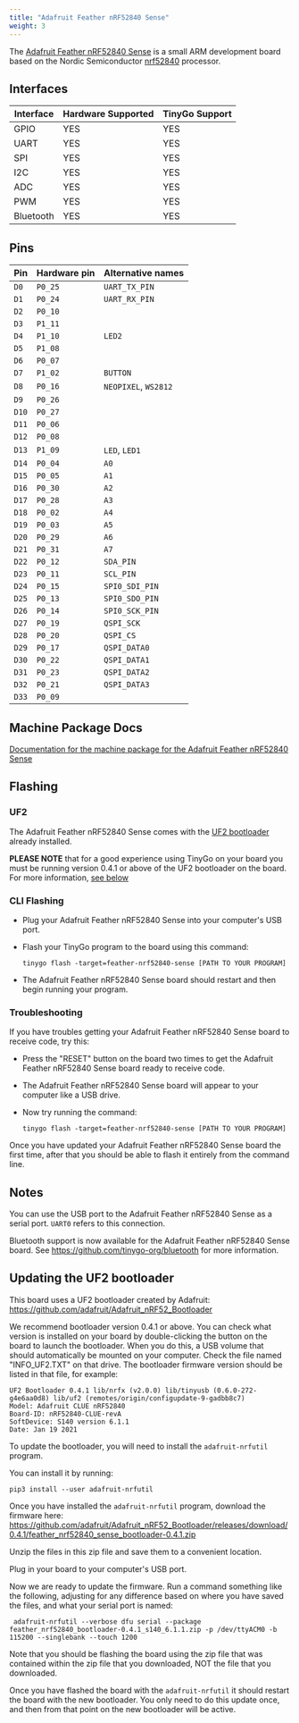 ```yaml
---
title: "Adafruit Feather nRF52840 Sense"
weight: 3
---
```


The [Adafruit Feather nRF52840 Sense](https://www.adafruit.com/product/4516) is a small ARM development board based on the Nordic Semiconductor [nrf52840](https://www.nordicsemi.com/eng/Products/nRF52840) processor.

## Interfaces

| Interface | Hardware Supported | TinyGo Support |
| --------- | ------------- | ----- |
| GPIO      | YES | YES |
| UART      | YES | YES |
| SPI      | YES | YES |
| I2C      | YES | YES |
| ADC      | YES | YES |
| PWM      | YES | YES |
| Bluetooth      | YES | YES |

## Pins

| Pin               | Hardware pin | Alternative names |
| ----------------- | ------------ | ----------------- |
| `D0`              | `P0_25`      | `UART_TX_PIN`     |
| `D1`              | `P0_24`      | `UART_RX_PIN`     |
| `D2`              | `P0_10`      |                   |
| `D3`              | `P1_11`      |                   |
| `D4`              | `P1_10`      | `LED2`            |
| `D5`              | `P1_08`      |                   |
| `D6`              | `P0_07`      |                   |
| `D7`              | `P1_02`      | `BUTTON`          |
| `D8`              | `P0_16`      | `NEOPIXEL`, `WS2812` |
| `D9`              | `P0_26`      |                   |
| `D10`             | `P0_27`      |                   |
| `D11`             | `P0_06`      |                   |
| `D12`             | `P0_08`      |                   |
| `D13`             | `P1_09`      | `LED`, `LED1`     |
| `D14`             | `P0_04`      | `A0`              |
| `D15`             | `P0_05`      | `A1`              |
| `D16`             | `P0_30`      | `A2`              |
| `D17`             | `P0_28`      | `A3`              |
| `D18`             | `P0_02`      | `A4`              |
| `D19`             | `P0_03`      | `A5`              |
| `D20`             | `P0_29`      | `A6`              |
| `D21`             | `P0_31`      | `A7`              |
| `D22`             | `P0_12`      | `SDA_PIN`         |
| `D23`             | `P0_11`      | `SCL_PIN`         |
| `D24`             | `P0_15`      | `SPI0_SDI_PIN`    |
| `D25`             | `P0_13`      | `SPI0_SDO_PIN`    |
| `D26`             | `P0_14`      | `SPI0_SCK_PIN`    |
| `D27`             | `P0_19`      | `QSPI_SCK`        |
| `D28`             | `P0_20`      | `QSPI_CS`         |
| `D29`             | `P0_17`      | `QSPI_DATA0`      |
| `D30`             | `P0_22`      | `QSPI_DATA1`      |
| `D31`             | `P0_23`      | `QSPI_DATA2`      |
| `D32`             | `P0_21`      | `QSPI_DATA3`      |
| `D33`             | `P0_09`      |                   |

## Machine Package Docs

[Documentation for the machine package for the Adafruit Feather nRF52840 Sense](../machine/feather-nrf52840-sense)

## Flashing

### UF2

The Adafruit Feather nRF52840 Sense comes with the [UF2 bootloader](https://github.com/Microsoft/uf2) already installed.

**PLEASE NOTE** that for a good experience using TinyGo on your board you must be running version 0.4.1 or above of the UF2 bootloader on the board. For more information, [see below](#updating-the-uf2-bootloader)

### CLI Flashing

- Plug your Adafruit Feather nRF52840 Sense into your computer's USB port.
- Flash your TinyGo program to the board using this command:

    ```shell
    tinygo flash -target=feather-nrf52840-sense [PATH TO YOUR PROGRAM]
    ```

- The Adafruit Feather nRF52840 Sense board should restart and then begin running your program.

### Troubleshooting

If you have troubles getting your Adafruit Feather nRF52840 Sense board to receive code, try this:

- Press the "RESET" button on the board two times to get the Adafruit Feather nRF52840 Sense board ready to receive code.
- The Adafruit Feather nRF52840 Sense board will appear to your computer like a USB drive.
- Now try running the command:

    ```shell
    tinygo flash -target=feather-nrf52840-sense [PATH TO YOUR PROGRAM]
    ```

Once you have updated your Adafruit Feather nRF52840 Sense board the first time, after that you should be able to flash it entirely from the command line.

## Notes

You can use the USB port to the Adafruit Feather nRF52840 Sense as a serial port. `UART0` refers to this connection.

Bluetooth support is now available for the Adafruit Feather nRF52840 Sense board. See https://github.com/tinygo-org/bluetooth for more information.

## Updating the UF2 bootloader

This board uses a UF2 bootloader created by Adafruit: https://github.com/adafruit/Adafruit_nRF52_Bootloader

We recommend bootloader version 0.4.1 or above. You can check what version is installed on your board by double-clicking the button on the board to launch the bootloader. When you do this, a USB volume that should automatically be mounted on your computer. Check the file named "INFO_UF2.TXT" on that drive. The bootloader firmware version should be listed in that file, for example:

```
UF2 Bootloader 0.4.1 lib/nrfx (v2.0.0) lib/tinyusb (0.6.0-272-g4e6aa0d8) lib/uf2 (remotes/origin/configupdate-9-gadbb8c7)
Model: Adafruit CLUE nRF52840
Board-ID: nRF52840-CLUE-revA
SoftDevice: S140 version 6.1.1
Date: Jan 19 2021
```

To update the bootloader, you will need to install the `adafruit-nrfutil` program. 

You can install it by running:

```shell
pip3 install --user adafruit-nrfutil
```

Once you have installed the `adafruit-nrfutil` program, download the firmware here: 
https://github.com/adafruit/Adafruit_nRF52_Bootloader/releases/download/0.4.1/feather_nrf52840_sense_bootloader-0.4.1.zip

Unzip the files in this zip file and save them to a convenient location. 

Plug in your board to your computer's USB port.

Now we are ready to update the firmware. Run a command something like the following, adjusting for any difference based on where you have saved the files, and what your serial port is named:

```shell
 adafruit-nrfutil --verbose dfu serial --package feather_nrf52840_bootloader-0.4.1_s140_6.1.1.zip -p /dev/ttyACM0 -b 115200 --singlebank --touch 1200
```

Note that you should be flashing the board using the zip file that was contained within the zip file that you downloaded, NOT the file that you downloaded.

Once you have flashed the board with the `adafruit-nrfutil` it should restart the board with the new bootloader. You only need to do this update once, and then from that point on the new bootloader will be active.
